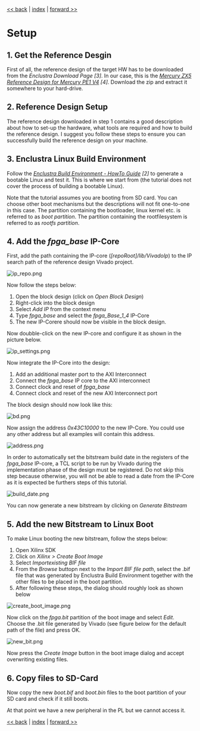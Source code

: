 [<< back](02_introduction.md) | [index](01_index.md) | [forward >> ](04_devmem.md)

# Setup

## 1. Get the Reference Desgin

First of all, the reference design of the target HW has to be downloaded from the *Enclustra Download Page [3]*. In our case, this is the *[Mercury ZX5 Reference Design for Mercury PE1 V4](https://download.enclustra.com/public_files/SoC_Modules/Mercury_ZX5/Mercury_ZX5_Reference_Design_for_Mercury_PE1_V4.zip) [4]*. Download the zip and extract it somewhere to your hard-drive.

## 2. Reference Design Setup

The reference design downloaded in step 1 contains a good description about how to set-up the hardware, what tools are required and how to build the reference design. I suggest you follow these steps to ensure you can successfully build the reference design on your machine.

## 3. Enclustra Linux Build Environment

Follow the *[Enclustra Build Environment - HowTo Guide](https://download.enclustra.com/public_files/Design_Support/Application%20Notes/Enclustra_Build_Environment_HowToGuide_V02.pdf) [2]* to generate a bootable Linux and test it. This is where we start from (the tutorial does not cover the process of building a bootable Linux).

Note that the tutorial assumes you are booting from SD card. You can choose other boot mechanisms but the descriptions will not fit one-to-one in this case. The partition containing the bootloader, linux kernel etc. is referred to as *boot partition*. The partition containing the rootfilesystem is referred to as *rootfs partition*.

## 4. Add the *fpga_base* IP-Core

First, add the path containing the IP-core (*[repoRoot]/lib/VivadoIp*) to the IP search path of the reference design Vivado project. 

![ip_repo.png](03_pics/ip_repo.png)



Now follow the steps below:

1. Open the block design (click on *Open Block Design*)
2. Right-click into the block design
3. Select *Add IP* from the context menu
4. Type *fpga_base* and select the *fpga_Base_1_4* IP-Core
5. The new IP-Corere should now be visible in the block design.



Now doubble-click on the new IP-core and configure it as shown in the picture below.

![ip_settings.png](03_pics/ip_settings.png)



Now integrate the IP-Core into the design:

1. Add an additional master port to the AXI Interconnect
2. Connect the *fpga_base* IP core to the AXI interconnect
3. Connect clock and reset of *fpga_base*
4. Connect clock and reset of the new AXI Interconnect port



The block design should now look like this:

![bd.png](03_pics/bd.png)



Now assign the address *0x43C10000* to the new IP-Core. You could use any other address but all examples will contain this address.

![address.png](03_pics/address.png)



In order to automatically set the bitstream build date in the registers of the *fpga_base* IP-core, a TCL script to be run by Vivado during the implementation phase of the design must be registered. Do not skip this step because otherwise, you will not be able to read a date from the IP-Core as it is expected be furthers steps of this tutorial.

![build_date.png](03_pics/build_date.png)



You can now generate a new bitstream by clicking on *Generate Bitstream*

## 5. Add the new Bitstream to Linux Boot

To make Linux booting the new bitstream, follow the steps below:

1. Open Xilinx SDK
2. Click on *Xilinx > Create Boot Image*
3. Select *Importexisting BIF file*
4. From the *Browse* buttopn next to the *Import BIF file path*, select the .bif file that was generated by Enclustra Build Environment together with the other files to be placed in the boot partition.
5. After following these steps, the dialog should roughly look as shown below

![create_boot_image.png](03_pics/create_boot_image.png)



Now click on the *fpga.bit* partition of the boot image and select *Edit*. Choose the .bit file generated by Vivado  (see figure below for the default path of the file) and press OK.

![new_bit.png](03_pics/new_bit.png)



Now press the *Create Image* button in the boot image dialog and accept overwriting existing files. 



## 6. Copy files to SD-Card

Now copy the new *boot.bif* and *boot.bin* files to the boot partition of your SD card and check if it still boots.

At that point we have a new peripheral in the PL but we cannot access it.



[<< back](02_introduction.md) | [index](01_index.md) | [forward >> ](04_devmem.md)
